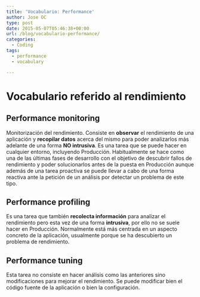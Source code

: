 ```yaml
---
title: 'Vocabulario: Performance'
author: Jose OC
type: post
date: 2015-05-07T05:46:38+00:00
url: /blog/vocabulario-performance/
categories:
  - Coding
tags:
  - performance
  - vocabulary

---
```

# Vocabulario referido al rendimiento

## Performance monitoring

Monitorización del rendimiento. Consiste en **observar** el rendimiento de una aplicación y **recopilar datos** acerca del mismo para poder analizarlos más adelante de una forma **NO intrusiva**. Es una tarea que se puede hacer en cualquier entorno, incluyendo Producción. Habitualmente se hace como una de las últimas fases de desarrollo con el objetivo de descubrir fallos de rendimiento y poder solucionarlos antes de la puesta en Producción aunque además de una tarea proactiva se puede llevar a cabo de una forma reactiva ante la petición de un análisis por detectar un problema de este tipo.

## Performance profiling

Es una tarea que también **recolecta información** para analizar el rendimiento pero esta vez de una forma **intrusiva**, por ello no se suele hacer en Producción. Normalmente está más centrada en un aspecto concreto de la aplicación, usualmente porque se ha descubierto un problema de rendimiento.

## Performance tuning

Esta tarea no consiste en hacer análisis como las anteriores sino modificaciones para mejorar el rendimiento. Se puede modificar bien el código fuente de la aplicación o bien la configuración.

&nbsp;